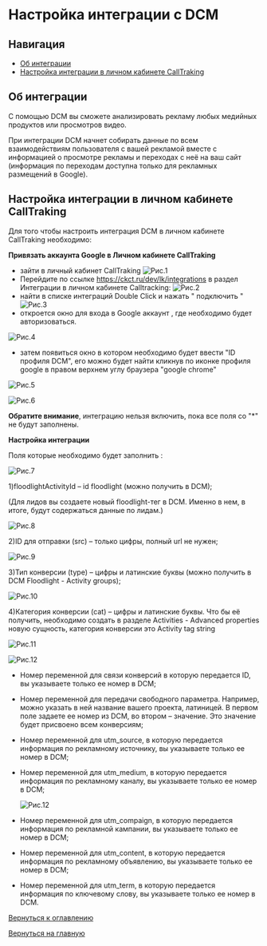 # Настройка интеграции с DCM

## Навигация
* [Об интеграции ](#Об-интеграции)
* [Настройка интеграции в личном кабинете CallTraking ](#Настройка-интеграции-в-личном-кабинете-CallTraking)



## Об интеграции


С помощью DCM вы сможете анализировать рекламу любых медийных продуктов или просмотров видео.

При интеграции DCM начнет собирать данные по всем взаимодействиям пользователя с вашей рекламой вместе с информацией о просмотре рекламы и переходах с неё на ваш сайт (информация по переходам доступна только для рекламных размещений в Google). 


## Настройка интеграции в личном кабинете CallTraking

Для того чтобы настроить интеграция DCM в личном кабинете CallTraking необходимо:

**Привязать аккаунта Google в Личном кабинете CallTraking**
- зайти в личный кабинет CallTraking
![Рис.1](images/LK_CT_1.jpg)
- Перейдите по ссылке https://ckct.ru/dev/lk/integrations в раздел Интеграции в личном кабинете Calltracking:
![Рис.2](images/VkladIn_1.png)
- найти в списке интеграций Double Click и нажать " подключить "
![Рис.3](images/Inter_DCM.jpg)
- откроется окно для входа в Google аккаунт , где необходимо будет авторизоваться.

![Рис.4](images/LK_CT.png)

- затем появиться окно в котором необходимо будет ввести "ID профиля DCM", его можно будет найти кликнув по иконке профиля google в правом верхнем углу браузера "google chrome"

![Рис.5](images/DCMID_3.jpg)

![Рис.6](images/LK_ID_1.png)

  
  **Обратите внимание**, интеграцию нельзя включить, пока все поля со "*" не будут заполнены.

  **Настройка интеграции**

  Поля которые необходимо будет заполнить :

  ![Рис.7](images/skript_4.jpg)

1)floodlightActivityId – id floodlight (можно получить в DCM);

(Для лидов вы создаете новый floodlight-тег в DCM. Именно в нем, в итоге, будут содержаться данные по лидам.)

![Рис.8](images/floodlight_Activity_Id_1.png)

2)ID для отправки  (src) –  только цифры, полный url не нужен;

![Рис.9](images/src_1.png)

3)Тип конверсии (type) – цифры и латинские буквы (можно получить в DCM Floodlight - Activity groups);

![Рис.10](images/type_2.jpg)

4)Категория конверсии (cat) – цифры и латинские буквы. Что бы её получить, необходимо создать в разделе Activities - Advanced properties новую сущность, категория конверсии это Activity tag string

![Рис.11](images/cat_2.png)

   ![Рис.12](images/skript_5.jpg)

- Номер переменной для связи конверсий в которую передается ID, вы указываете только ее номер в DCM;

- Номер переменной для передачи свободного параметра. 
  Например, можно указать в ней название вашего проекта, латиницей. В первом поле задаете ее номер из DCM, во втором – значение. Это значение будет присвоено всем конверсиям;

- Номер переменной для utm_source, в которую передается информация по рекламному источнику, вы указываете только ее номер в DCM;

- Номер переменной для utm_medium, в которую передается информация по рекламному каналу, вы указываете только ее номер в DCM;


  ![Рис.12](images/skript_6.jpg)
  
  
- Номер переменной для utm_compaign, в которую передается информация по рекламной кампании, вы указываете только ее номер в DCM;

- Номер переменной для utm_content, в которую передается информация по рекламному объявлению, вы указываете только ее номер в DCM;

- Номер переменной для utm_term, в которую передается информация по ключевому слову, вы указываете только ее номер в DCM.



[Вернуться к оглавлению](#навигация)

[Вернуться на главную](/README.md/#documentation)
